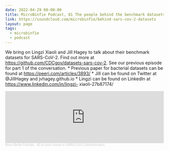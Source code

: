 ```yaml
---
date: 2022-04-29 00:00:00
title: MicroBinfie Podcast, 81 The people behind the benchmark datasets for SARS-CoV-2
link: https://soundcloud.com/microbinfie/behind-sars-cov-2-datasets
layout: page
tags:
  - microbinfie
  - podcast
---
```

We bring on Lingzi Xiaoli and Jill Hagey to talk about their benchmark
datasets for SARS-CoV-2.  Find out more at
https://github.com/CDCgov/datasets-sars-cov-2.  See our previous
episode for part 1 of the conversation.  * Previous paper for
bacterial datasets can be found at https://peerj.com/articles/3893/ *
Jill can be found on Twitter at @JillHagey and jvhagey.github.io *
Lingzi can be found on LinkedIn at https://www.linkedin.com/in/lingzi-
xiaoli-27b87174/

<iframe width="100%" height="166" scrolling="no" frameborder="no" allow="autoplay" src="https://w.soundcloud.com/player/?url=https%3A//api.soundcloud.com/tracks/1199120434&color=%23ff5500&auto_play=false&hide_related=false&show_comments=true&show_user=true&show_reposts=false&show_teaser=false"></iframe><div style="font-size: 10px; color: #cccccc;line-break: anywhere;word-break: normal;overflow: hidden;white-space: nowrap;text-overflow: ellipsis; font-family: Interstate,Lucida Grande,Lucida Sans Unicode,Lucida Sans,Garuda,Verdana,Tahoma,sans-serif;font-weight: 100;"><a href="https://soundcloud.com/microbinfie" title="Micro Binfie Podcast" target="_blank" style="color: #cccccc; text-decoration: none;">Micro Binfie Podcast</a> · <a href="https://soundcloud.com/microbinfie/40-a-crash-course-in-sars-cov-2-bioinformatics" title="81 The people behind the benchmark datasets for SARS-CoV-2" target="_blank" style="color: #cccccc; text-decoration: none;">40 A crash course in SARS-CoV-2 bioinformatics</a></div>
